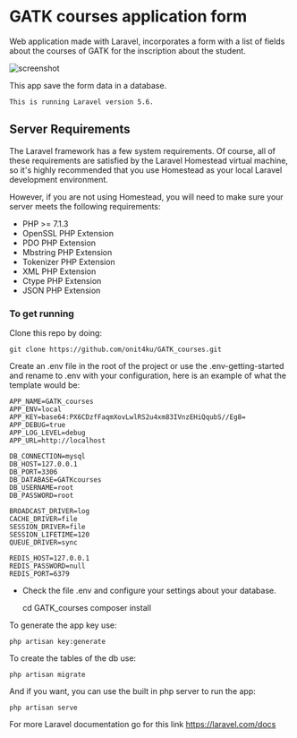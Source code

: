# GATK courses application form

Web application made with Laravel, incorporates a form with a list of fields about the courses of GATK for the inscription about the student.

![screenshot](http://clinbioinfosspa.es/files/image/gatk.png)

This app save the form data in a database.

`This is running Laravel version 5.6.`

## Server Requirements

The Laravel framework has a few system requirements. Of course, all of these requirements are satisfied by the Laravel Homestead virtual machine, so it's highly recommended that you use Homestead as your local Laravel development environment.

However, if you are not using Homestead, you will need to make sure your server meets the following requirements:

* PHP >= 7.1.3
* OpenSSL PHP Extension
* PDO PHP Extension
* Mbstring PHP Extension
* Tokenizer PHP Extension
* XML PHP Extension
* Ctype PHP Extension
* JSON PHP Extension

### To get running

Clone this repo by doing:

    git clone https://github.com/onit4ku/GATK_courses.git

Create an .env file in the root of the project or use the .env-getting-started and rename to .env with your configuration, here is an example of what the template would be:

    APP_NAME=GATK_courses
    APP_ENV=local
    APP_KEY=base64:PX6CDzfFaqmXovLwlRS2u4xm83IVnzEHiQqubS//Eg8=
    APP_DEBUG=true
    APP_LOG_LEVEL=debug
    APP_URL=http://localhost

    DB_CONNECTION=mysql
    DB_HOST=127.0.0.1
    DB_PORT=3306
    DB_DATABASE=GATKcourses
    DB_USERNAME=root
    DB_PASSWORD=root

    BROADCAST_DRIVER=log
    CACHE_DRIVER=file
    SESSION_DRIVER=file
    SESSION_LIFETIME=120
    QUEUE_DRIVER=sync

    REDIS_HOST=127.0.0.1
    REDIS_PASSWORD=null
    REDIS_PORT=6379

* Check the file .env and configure your settings about your database.

  cd GATK_courses
  composer install

To generate the app key use:

    php artisan key:generate

To create the tables of the db use:

    php artisan migrate

And if you want, you can use the built in php server to run the app:

    php artisan serve

For more Laravel documentation go for this link
<https://laravel.com/docs>
